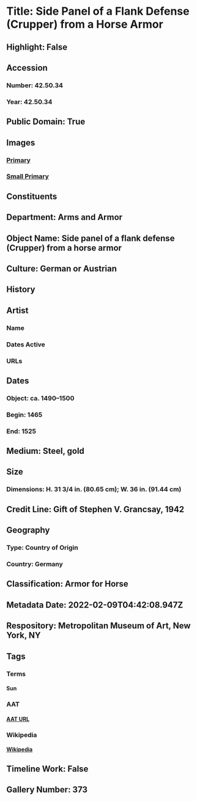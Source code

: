 # Title: Side Panel of a Flank Defense (Crupper) from a Horse Armor
## Highlight: False
## Accession
### Number: 42.50.34
### Year: 42.50.34
## Public Domain: True
## Images
### [Primary](https://images.metmuseum.org/CRDImages/aa/original/DP111374.jpg)
### [Small Primary](https://images.metmuseum.org/CRDImages/aa/web-large/DP111374.jpg)
## Constituents
## Department: Arms and Armor
## Object Name: Side panel of a flank defense (Crupper) from a horse armor
## Culture: German or Austrian
## History
## Artist
### Name
### Dates Active
### URLs
## Dates
### Object: ca. 1490–1500
### Begin: 1465
### End: 1525
## Medium: Steel, gold
## Size
### Dimensions: H. 31 3/4 in. (80.65 cm); W. 36 in. (91.44 cm)
## Credit Line: Gift of Stephen V. Grancsay, 1942
## Geography
### Type: Country of Origin
### Country: Germany
## Classification: Armor for Horse
## Metadata Date: 2022-02-09T04:42:08.947Z
## Respository: Metropolitan Museum of Art, New York, NY
## Tags
### Terms
#### Sun
### AAT
#### [AAT URL](http://vocab.getty.edu/page/aat/300379806)
### Wikipedia
#### [Wikipedia]()
## Timeline Work: False
## Gallery Number: 373